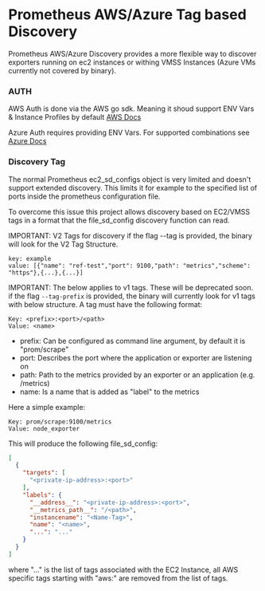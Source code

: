 # Prometheus AWS/Azure Tag based Discovery

Prometheus AWS/Azure Discovery provides a more flexible way to discover exporters running on ec2 instances or withing VMSS Instances (Azure VMs currently not covered by binary).

### AUTH

AWS Auth is done via the AWS go sdk. Meaning it shoud support ENV Vars & Instance Profiles by default [AWS Docs](https://docs.aws.amazon.com/sdk-for-go/api/aws/session/)

Azure Auth requires providing ENV Vars. For supported combinations see [Azure Docs](https://github.com/Azure/azure-sdk-for-go#more-authentication-details)

### Discovery Tag

The normal Prometheus ec2_sd_configs object is very limited and doesn't support extended discovery. This limits it for example to the specified list of ports inside the prometheus configuration file.

To overcome this issue this project allows discovery based on EC2/VMSS tags in a format that the file_sd_config discovery function can read.

IMPORTANT: V2 Tags for discovery 
if the flag --tag is provided, the binary will look for the V2 Tag Structure.
```
key: example
value: [{"name": "ref-test","port": 9100,"path": "metrics","scheme": "https"},{...},{...}]
```

IMPORTANT: The below applies to v1 tags. These will be deprecated soon.
if the flag `--tag-prefix` is provided, the binary will currently look for v1 tags with below structure. 
A tag must have the following format:

```
Key: <prefix>:<port>/<path>
Value: <name>
```

* prefix: Can be configured as command line argument, by default it is "prom/scrape"
* port: Describes the port where the application or exporter are listening on
* path: Path to the metrics provided by an exporter or an application (e.g. /metrics)
* name: Is a name that is added as "label" to the metrics

Here a simple example:

```
Key: prom/scrape:9100/metrics
Value: node_exporter
```

This will produce the following file_sd_config:

```json
[
  {
    "targets": [
      "<private-ip-address>:<port>"
    ],
    "labels": {
      "__address__": "<private-ip-address>:<port>",
      "__metrics_path__": "/<path>",
      "instancename": "<Name-Tag>",
      "name": "<name>",
      "...": "..."
    }
  }
]
```

where "..." is the list of tags associated with the EC2 Instance, all AWS specific tags starting with "aws:" are removed from the list of tags.
